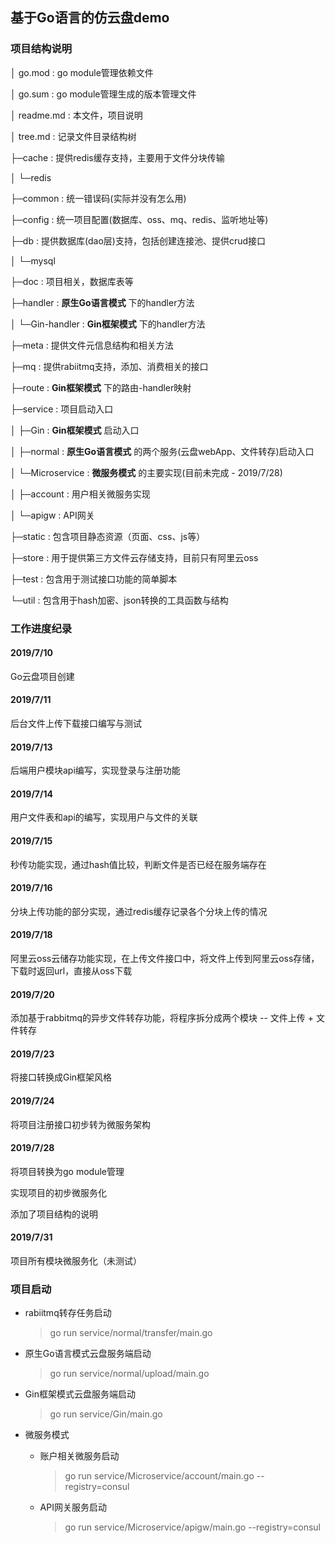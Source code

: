 ## 基于Go语言的仿云盘demo

### 项目结构说明

│  go.mod		: go module管理依赖文件

│  go.sum		: go module管理生成的版本管理文件

│  readme.md	: 本文件，项目说明

│  tree.md		: 记录文件目录结构树

├─cache		: 提供redis缓存支持，主要用于文件分块传输

│  └─redis

├─common		: 统一错误码(实际并没有怎么用)

├─config		: 统一项目配置(数据库、oss、mq、redis、监听地址等)

├─db			: 提供数据库(dao层)支持，包括创建连接池、提供crud接口

│  └─mysql

├─doc			: 项目相关，数据库表等

├─handler		: **原生Go语言模式** 下的handler方法

│  └─Gin-handler	: **Gin框架模式** 下的handler方法

├─meta			: 提供文件元信息结构和相关方法

├─mq			: 提供rabiitmq支持，添加、消费相关的接口

├─route			: **Gin框架模式** 下的路由-handler映射

├─service		: 项目启动入口

│  ├─Gin		: **Gin框架模式** 启动入口

│  ├─normal		: **原生Go语言模式** 的两个服务(云盘webApp、文件转存)启动入口

│  └─Microservice	: **微服务模式** 的主要实现(目前未完成 - 2019/7/28)

│      ├─account		: 用户相关微服务实现

│      └─apigw		: API网关

├─static		: 包含项目静态资源（页面、css、js等）

├─store		: 用于提供第三方文件云存储支持，目前只有阿里云oss

├─test		: 包含用于测试接口功能的简单脚本

└─util		: 包含用于hash加密、json转换的工具函数与结构

### 工作进度纪录

#### 2019/7/10

Go云盘项目创建

#### 2019/7/11

后台文件上传下载接口编写与测试

#### 2019/7/13

后端用户模块api编写，实现登录与注册功能

#### 2019/7/14

用户文件表和api的编写，实现用户与文件的关联

#### 2019/7/15

秒传功能实现，通过hash值比较，判断文件是否已经在服务端存在

#### 2019/7/16

分块上传功能的部分实现，通过redis缓存记录各个分块上传的情况

#### 2019/7/18

阿里云oss云储存功能实现，在上传文件接口中，将文件上传到阿里云oss存储，下载时返回url，直接从oss下载

#### 2019/7/20

添加基于rabbitmq的异步文件转存功能，将程序拆分成两个模块 -- 文件上传 + 文件转存

#### 2019/7/23

将接口转换成Gin框架风格

#### 2019/7/24

将项目注册接口初步转为微服务架构

#### 2019/7/28

将项目转换为go module管理

实现项目的初步微服务化

添加了项目结构的说明

#### 2019/7/31

项目所有模块微服务化（未测试）

### 项目启动

- rabiitmq转存任务启动

  > go run service/normal/transfer/main.go

- 原生Go语言模式云盘服务端启动

  > go run service/normal/upload/main.go

- Gin框架模式云盘服务端启动

  > go run service/Gin/main.go

- 微服务模式

  - 账户相关微服务启动

    > go run service/Microservice/account/main.go --registry=consul

  - API网关服务启动

    > go run service/Microservice/apigw/main.go --registry=consul

